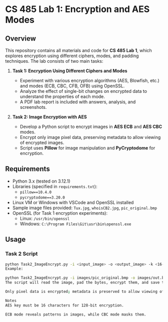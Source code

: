 # CS 485 Lab 1: Encryption and AES Modes

## Overview
This repository contains all materials and code for **CS 485 Lab 1**, which explores encryption using different ciphers, modes, and padding techniques. The lab consists of two main tasks:

1. **Task 1: Encryption Using Different Ciphers and Modes**
   - Experiment with various encryption algorithms (AES, Blowfish, etc.) and modes (ECB, CBC, CFB, OFB) using OpenSSL.
   - Analyze the effect of single-bit changes on encrypted data to understand the properties of each mode.
   - A PDF lab report is included with answers, analysis, and screenshots.

2. **Task 2: Image Encryption with AES**
   - Develop a Python script to encrypt images in **AES ECB** and **AES CBC** modes.
   - Encrypt only image pixel data, preserving metadata to allow viewing of encrypted images.
   - Script uses **Pillow** for image manipulation and **PyCryptodome** for encryption.

## Requirements
- Python 3.x (tested on 3.12.1)
- Libraries (specified in `requirements.txt`):
  - `pillow==10.4.0`
  - `pycryptodome==3.20.0`
- Linux VM or Windows with VSCode and OpenSSL installed
- Sample image files provided: `Tux.jpg`, `whoisCB2.jpg`, `pic_original.bmp`
- OpenSSL (for Task 1 encryption experiments):
  - Linux: `/usr/bin/openssl`
  - Windows: `C:\Program Files\Git\usr\bin\openssl.exe`

## Usage

### Task 2 Script
```bash
python Task2_ImageEncrypt.py -i <input_image> -o <output_image> -k <16-char_key> -m <AES_ECB|AES_CBC>
Example:

python Task2_ImageEncrypt.py -i images/pic_original.bmp -o images/out.bmp -k 0011223344556677 -m AES_ECB
The script will read the image, pad the bytes, encrypt them, and save the encrypted image.

Only pixel data is encrypted; metadata is preserved to allow viewing of the encrypted image.

Notes
AES key must be 16 characters for 128-bit encryption.

ECB mode reveals patterns in images, while CBC mode masks them.

